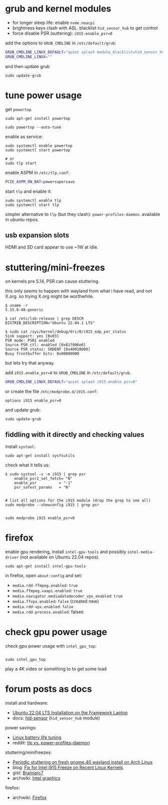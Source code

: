 

# grub and kernel modules


 * for longer sleep life: enable `nvme.noacpi`
 * brightness keys clash with ASL. blacklist `hid_sensor_hub` to get control
 * force disable PSR (suttering): `i915.enable_psr=0`

add the options to `GRUB_CMDLINE` in `/etc/default/grub`:

```bash
GRUB_CMDLINE_LINUX_DEFAULT="quiet splash module_blacklist=hid_sensor_hub nvme.noacpi=1 i915.enable_psr=0"
GRUB_CMDLINE_LINUX=""
```

and then update grub

```shell
sudo update-grub
```

# tune power usage

get `powertop`.

```shell
sudo apt-get install powertop

sudo powertop --auto-tune
```

enable as service:

```shell
sudo systemctl enable powertop
sudo systemctl start powertop

# or
sudo tlp start
```

enable ASPM in `/etc/tlp.conf`:

```bash
PCIE_ASPM_ON_BAT=powersupersave
```

start `tlp` and enable it:

```shell
sudo systemctl enable tlp
sudo systemctl start tlp
```

simpler alternative to `tlp` (but they clash):
`power-profiles-daemon`. available in ubuntu repos.

## usb expansion slots

HDMI and SD card appear to use ~1W at idle.

# stuttering/mini-freezes

on kernels pre 5.14, PSR can cause stuttering.

this only seems to happen with wayland from what i have read, and not
X.org. so trying X.org might be worthwhile.

```shell
$ uname -r
5.15.0-48-generic

$ cat /etc/lsb-release | grep DESCR
DISTRIB_DESCRIPTION="Ubuntu 22.04.1 LTS"

$ sudo cat /sys/kernel/debug/dri/0/i915_edp_psr_status
Sink support: yes [0x03]
PSR mode: PSR1 enabled
Source PSR ctl: enabled [0x81f006e6]
Source PSR status: SRDENT [0x40010000]
Busy frontbuffer bits: 0x00000000

```

but lets try that anyway.

add `i915.enable_psr=0` to `GRUB_CMDLINE` in `/etc/default/grub`.

```bash
GRUB_CMDLINE_LINUX_DEFAULT="quiet splash i915.enable_psr=0"
```

or create the file `/etc/modprobe.d/i915.conf`:

```
options i915 enable_psr=0
```

and update grub:

```shell
sudo update-grub
```

## fiddling with it directly and checking values

install `systool`:

```shell
sudo apt-get install sysfsutils
```

check what it tells us:

```shell
$ sudo systool -v -m i915 | grep psr
    enable_psr2_sel_fetch= "N"
    enable_psr          = "-1"
    psr_safest_params   = "N"
```



```shell

# list all options for the i915 module (drop the grep to see all)
sudo modprobe --showconfig i915 | grep psr


sudo modprobe i915 enable_psr=0
```


# firefox

enable gpu rendering, install `intel-gpu-tools` and possibly
`intel-media-driver` (not available on Ubuntu 22.04 repos).

```shell
sudo apt-get install intel-gpu-tools
```

in firefox, open `about:config` and set:

 * `media.rdd-ffmpeg.enabled`: `true`
 * `media.ffmpeg.vaapi.enabled`: `true`
 * `media.navigator.mediadatadecoder_vpx_enabled`: `true`
 * `media.ffvpx.enabled`: `false` (created new)
 * `media.rdd-vpx.enabled`: `false`
 * `media.rdd-process.enabled`: falsee

# check gpu power usage

check gpu power usage with `intel_gpu_top`:

```shell

sudo intel_gpu_top
```

play a 4K video or something to to get some load

# forum posts as docs

install and hardware:
 * [Ubuntu 22.04 LTS Installation on the Framework Laptop](https://guides.frame.work/Guide/Ubuntu+22.04+LTS+Installation+on+the+Framework+Laptop/109?lang=en)
 * docs: [hid-sensor](https://www.kernel.org/doc/html/latest/hid/hid-sensor.html) (`hid_sensor_hub` module)

power savings:
 * [Linux battery life tuning](https://community.frame.work/t/linux-battery-life-tuning/6665)
 * reddit: [tlp vs. power-profiles-daemon](https://www.reddit.com/r/Fedora/comments/qpaa4g/tlp_vs_powerprofilesdaemon/)

 stuttering/minifreezes:
 * [Periodic stuttering on fresh gnome.40 wayland install on Arch Linux](https://community.frame.work/t/periodic-stuttering-on-fresh-gnome-40-wayland-install-on-arch-linux/3912/5)
 * blog: [Fix for Intel i915 Freeze on Recent Linux Kernels](https://hobo.house/2018/05/18/fix-for-intel-i915-gpu-freeze-on-recent-linux-kernels/)
 * gist: [Brainiarc7](https://gist.github.com/Brainiarc7/aa43570f512906e882ad6cdd835efe57)
 * archwiki: [Intel graphics](https://wiki.archlinux.org/title/intel_graphics)


firefox:

 * archwiki: [Firefox](https://wiki.archlinux.org/title/Firefox#Hardware_video_acceleration)
